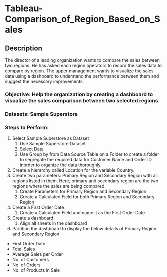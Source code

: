 # Tableau-Comparison_of_Region_Based_on_Sales
## Description
The director of a leading organization wants to compare the sales between two regions. He has asked each region operators to record the sales data to compare by region. The upper management wants to visualize the sales data using a dashboard to understand the performance between them and suggest the necessary improvements.
### Objective: Help the organization by creating a dashboard to visualize the sales comparison between two selected regions.
### Datasets: Sample Superstore
### Steps to Perform: 
1. Select Sample Superstore as Dataset
   1. Use Sample Superstore Dataset
   2. Select Data
   3. Use Group by from Data Source Table on a Folder to create a folder to segregate the required data for Customer Name and Order ID inorder to organize the data thoroughly.
2. Create a hierarchy called Location for the variable Country.
3. Create two parameters: Primary Region and Secondary Region with all regions listed in them. Here, primary and secondary region are the two regions where the sales are being compared.
   1. Create Parameters for Primary Region and Secondary Region
   2. Create a Calculated Field for both Primary Region and Secondary Region
4. Create a First Order Date
   1. Create a Calculated Field and name it as the First Order Date
5. Create a dashboard
   1. Align all sheets in the dashboard
6. Partition the dashboard to display the below details of Primary Region and Secondary Region
* First Order Date
* Total Sales
* Average Sales per Order
* No. of Customers
* No. of Orders
* No. of Products in Sale
